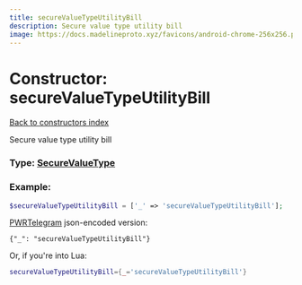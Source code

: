 ```yaml
---
title: secureValueTypeUtilityBill
description: Secure value type utility bill
image: https://docs.madelineproto.xyz/favicons/android-chrome-256x256.png
---
```

# Constructor: secureValueTypeUtilityBill  
[Back to constructors index](index.md)



Secure value type utility bill




### Type: [SecureValueType](../types/SecureValueType.md)


### Example:

```php
$secureValueTypeUtilityBill = ['_' => 'secureValueTypeUtilityBill'];
```  

[PWRTelegram](https://pwrtelegram.xyz) json-encoded version:

```
{"_": "secureValueTypeUtilityBill"}
```


Or, if you're into Lua:

```lua
secureValueTypeUtilityBill={_='secureValueTypeUtilityBill'}

```



